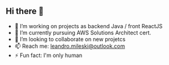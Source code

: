 ## Hi there 👋
- 🔭 I’m working on projects as backend Java / front ReactJS 
- 🌱 I’m currently pursuing AWS Solutions Architect cert.
- 👯 I’m looking to collaborate on new projetcs
- 📫 Reach me: leandro.mileski@outlook.com
- ⚡ Fun fact: I'm only human


